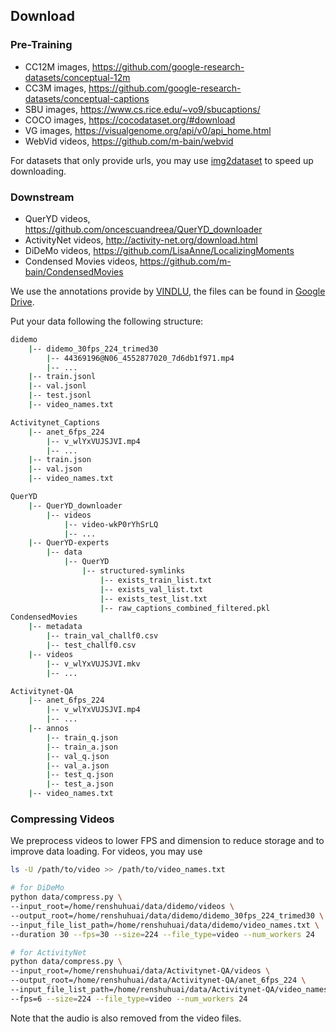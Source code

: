 ## Download

### Pre-Training 

- CC12M images, https://github.com/google-research-datasets/conceptual-12m
- CC3M images, https://github.com/google-research-datasets/conceptual-captions
- SBU images, https://www.cs.rice.edu/~vo9/sbucaptions/
- COCO images, https://cocodataset.org/#download
- VG images, https://visualgenome.org/api/v0/api_home.html
- WebVid videos, https://github.com/m-bain/webvid

For datasets that only provide urls, you may use [img2dataset](https://github.com/rom1504/img2dataset) to speed up downloading.

### Downstream

- QuerYD videos, https://github.com/oncescuandreea/QuerYD_downloader
- ActivityNet videos, http://activity-net.org/download.html
- DiDeMo videos, https://github.com/LisaAnne/LocalizingMoments
- Condensed Movies videos, https://github.com/m-bain/CondensedMovies

We use the annotations provide by [VINDLU](https://github.com/klauscc/VindLU#data), the files can be found in [Google Drive](https://drive.google.com/drive/folders/12cr94wT8j7pR09AR2nmQg6o26Y1arI50).

Put your data following the following structure:
```bash
didemo
    |-- didemo_30fps_224_trimed30     
        |-- 44369196@N06_4552877020_7d6db1f971.mp4
        |-- ...
    |-- train.jsonl
    |-- val.jsonl
    |-- test.jsonl
    |-- video_names.txt

Activitynet_Captions
    |-- anet_6fps_224     
        |-- v_wlYxVUJSJVI.mp4
        |-- ...
    |-- train.json
    |-- val.json
    |-- video_names.txt

QuerYD
    |-- QuerYD_downloader
        |-- videos
            |-- video-wkP0rYhSrLQ
            |-- ...
    |-- QuerYD-experts
        |-- data
            |-- QuerYD
                |-- structured-symlinks
                    |-- exists_train_list.txt
                    |-- exists_val_list.txt
                    |-- exists_test_list.txt
                    |-- raw_captions_combined_filtered.pkl
CondensedMovies
    |-- metadata
        |-- train_val_challf0.csv
        |-- test_challf0.csv
    |-- videos     
        |-- v_wlYxVUJSJVI.mkv
        |-- ...

Activitynet-QA
    |-- anet_6fps_224     
        |-- v_wlYxVUJSJVI.mp4
        |-- ...
    |-- annos
        |-- train_q.json
        |-- train_a.json
        |-- val_q.json
        |-- val_a.json
        |-- test_q.json
        |-- test_a.json
    |-- video_names.txt
```

### Compressing Videos
We preprocess videos to lower FPS and dimension to reduce storage and to improve data loading. For videos, you may use
```bash
ls -U /path/to/video >> /path/to/video_names.txt

# for DiDeMo
python data/compress.py \
--input_root=/home/renshuhuai/data/didemo/videos \
--output_root=/home/renshuhuai/data/didemo/didemo_30fps_224_trimed30 \
--input_file_list_path=/home/renshuhuai/data/didemo/video_names.txt \
--duration 30 --fps=30 --size=224 --file_type=video --num_workers 24

# for ActivityNet
python data/compress.py \
--input_root=/home/renshuhuai/data/Activitynet-QA/videos \
--output_root=/home/renshuhuai/data/Activitynet-QA/anet_6fps_224 \
--input_file_list_path=/home/renshuhuai/data/Activitynet-QA/video_names.txt \
--fps=6 --size=224 --file_type=video --num_workers 24
```

Note that the audio is also removed from the video files.
